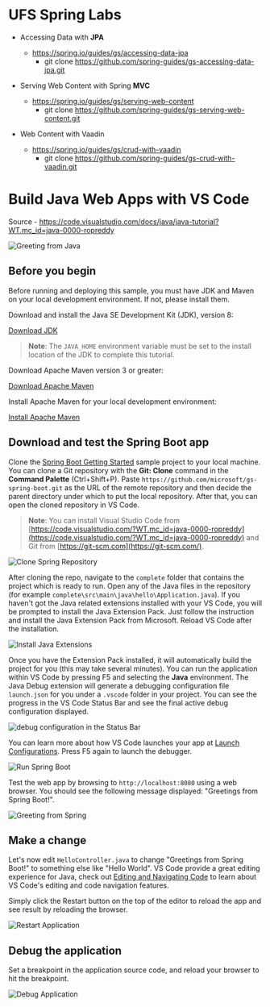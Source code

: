 # UFS Spring Labs

- Accessing Data with **JPA**
  - <https://spring.io/guides/gs/accessing-data-jpa>
    - git clone https://github.com/spring-guides/gs-accessing-data-jpa.git
- Serving Web Content with Spring **MVC**
  - <https://spring.io/guides/gs/serving-web-content>
    - git clone https://github.com/spring-guides/gs-serving-web-content.git


- Web Content with Vaadin
  - https://spring.io/guides/gs/crud-with-vaadin
    - git clone https://github.com/spring-guides/gs-crud-with-vaadin.git



# Build Java Web Apps with VS Code

Source - https://code.visualstudio.com/docs/java/java-tutorial?WT.mc_id=java-0000-ropreddy 

![Greeting from Java](https://code.visualstudio.com/assets/docs/java/java-tutorial/greeting-from-spring.png?WT.mc_id=java-0000-ropreddy)

## Before you begin

Before running and deploying this sample, you must have JDK and Maven on your local development environment. If not, please install them.

Download and install the Java SE Development Kit (JDK), version 8:

[Download JDK](http://www.oracle.com/technetwork/java/javase/downloads/jdk8-downloads-2133151.html)

> **Note**: The `JAVA_HOME` environment variable must be set to the install location of the JDK to complete this tutorial.

Download Apache Maven version 3 or greater:

[Download Apache Maven](https://maven.apache.org/download.cgi)

Install Apache Maven for your local development environment:

[Install Apache Maven](https://maven.apache.org/install)



## Download and test the Spring Boot app

Clone the [Spring Boot Getting Started](https://github.com/spring-guides/gs-spring-boot) sample project to your local machine. You can clone a Git repository with the **Git: Clone** command in the **Command Palette** (Ctrl+Shift+P). Paste `https://github.com/microsoft/gs-spring-boot.git` as the URL of the remote repository and then decide the parent directory under which to put the local repository. After that, you can open the cloned repository in VS Code.

> **Note**: You can install Visual Studio Code from [https://code.visualstudio.com/?WT.mc_id=java-0000-ropreddy](https://code.visualstudio.com/?WT.mc_id=java-0000-ropreddy) and Git from [https://git-scm.com](https://git-scm.com/).

![Clone Spring Repository](https://code.visualstudio.com/assets/docs/java/java-tutorial/clone-repository.gif?WT.mc_id=java-0000-ropreddy)

After cloning the repo, navigate to the `complete` folder that contains the project which is ready to run. Open any of the Java files in the repository (for example `complete\src\main\java\hello\Application.java`). If you haven't got the Java related extensions installed with your VS Code, you will be prompted to install the Java Extension Pack. Just follow the instruction and install the Java Extension Pack from Microsoft. Reload VS Code after the installation.

![Install Java Extensions](https://code.visualstudio.com/assets/docs/java/java-tutorial/install-extensions.gif?WT.mc_id=java-0000-ropreddy)

Once you have the Extension Pack installed, it will automatically build the project for you (this may take several minutes). You can run the application within VS Code by pressing F5 and selecting the **Java** environment. The Java Debug extension will generate a debugging configuration file `launch.json` for you under a `.vscode` folder in your project. You can see the progress in the VS Code Status Bar and see the final active debug configuration displayed.

![debug configuration in the Status Bar](https://code.visualstudio.com/assets/docs/java/java-tutorial/debugging-status-bar.png?WT.mc_id=java-0000-ropreddy)

You can learn more about how VS Code launches your app at [Launch Configurations](https://code.visualstudio.com/docs/editor/debugging?WT.mc_id=java-0000-ropreddy#_launch-configurations). Press F5 again to launch the debugger.

![Run Spring Boot](https://code.visualstudio.com/assets/docs/java/java-tutorial/run-spring-boot.gif?WT.mc_id=java-0000-ropreddy)

Test the web app by browsing to `http://localhost:8080` using a web browser. You should see the following message displayed: "Greetings from Spring Boot!".

![Greeting from Spring](https://code.visualstudio.com/assets/docs/java/java-tutorial/greeting-from-spring.png?WT.mc_id=java-0000-ropreddy)

## Make a change

Let's now edit `HelloController.java` to change "Greetings from Spring Boot!" to something else like "Hello World". VS Code provide a great editing experience for Java, check out [Editing and Navigating Code](https://code.visualstudio.com/docs/languages/java?WT.mc_id=java-0000-ropreddy#_editing-and-navigating-code) to learn about VS Code's editing and code navigation features.

Simply click the Restart button on the top of the editor to reload the app and see result by reloading the browser.

![Restart Application](https://code.visualstudio.com/assets/docs/java/java-tutorial/restart-application.png?WT.mc_id=java-0000-ropreddy)

## Debug the application

Set a breakpoint in the application source code, and reload your browser to hit the breakpoint.

![Debug Application](https://code.visualstudio.com/assets/docs/java/java-tutorial/debugging.png?WT.mc_id=java-0000-ropreddy)